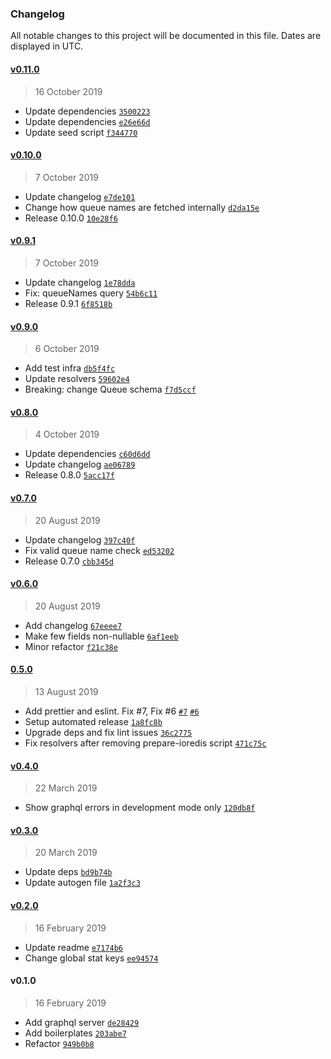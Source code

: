 ### Changelog

All notable changes to this project will be documented in this file. Dates are displayed in UTC.

#### [v0.11.0](https://github.com/mugli/orkid-api/compare/v0.10.0...v0.11.0)

> 16 October 2019

- Update dependencies [`3500223`](https://github.com/mugli/orkid-api/commit/350022369fb7cc53a4e59fcd02ca1be9c9e0538a)
- Update dependencies [`e26e66d`](https://github.com/mugli/orkid-api/commit/e26e66d735c15e34e29705a01460ebb42269ea28)
- Update seed script [`f344770`](https://github.com/mugli/orkid-api/commit/f344770e2f3f000a29aeb6209683d67db4e9f55d)

#### [v0.10.0](https://github.com/mugli/orkid-api/compare/v0.9.1...v0.10.0)

> 7 October 2019

- Update changelog [`e7de101`](https://github.com/mugli/orkid-api/commit/e7de101a9c2731f213b4479bcb0f029f5e4aa00e)
- Change how queue names are fetched internally [`d2da15e`](https://github.com/mugli/orkid-api/commit/d2da15e98be9716054abef323d1d00b98a6197f1)
- Release 0.10.0 [`10e28f6`](https://github.com/mugli/orkid-api/commit/10e28f6a4217ceee080543fa8b2cf29761edb5a2)

#### [v0.9.1](https://github.com/mugli/orkid-api/compare/v0.9.0...v0.9.1)

> 7 October 2019

- Update changelog [`1e78dda`](https://github.com/mugli/orkid-api/commit/1e78dda2628fe9f476514ee494f28351a5a7cb92)
- Fix: queueNames query [`54b6c11`](https://github.com/mugli/orkid-api/commit/54b6c115c5eb324204c883d0516501cf059bcfb4)
- Release 0.9.1 [`6f8518b`](https://github.com/mugli/orkid-api/commit/6f8518bd82b86e253582225086146918d7b0008a)

#### [v0.9.0](https://github.com/mugli/orkid-api/compare/v0.8.0...v0.9.0)

> 6 October 2019

- Add test infra [`db5f4fc`](https://github.com/mugli/orkid-api/commit/db5f4fce4a1441625fafcb669ca1441697878bf9)
- Update resolvers [`59602e4`](https://github.com/mugli/orkid-api/commit/59602e4e0ff9f824f650b4af1f5db4e0d4f1f9d0)
- Breaking: change Queue schema [`f7d5ccf`](https://github.com/mugli/orkid-api/commit/f7d5ccf3a16a0c7e8ba9827a6794db8e813303b7)

#### [v0.8.0](https://github.com/mugli/orkid-api/compare/v0.7.0...v0.8.0)

> 4 October 2019

- Update dependencies [`c60d6dd`](https://github.com/mugli/orkid-api/commit/c60d6dd8027b8a6f036c4c93af9d7f9f4208e066)
- Update changelog [`ae06789`](https://github.com/mugli/orkid-api/commit/ae067893a3d942ea5ad097f021288585181fd943)
- Release 0.8.0 [`5acc17f`](https://github.com/mugli/orkid-api/commit/5acc17f8063c675e7cb08274401873990d11b923)

#### [v0.7.0](https://github.com/mugli/orkid-api/compare/v0.6.0...v0.7.0)

> 20 August 2019

- Update changelog [`397c40f`](https://github.com/mugli/orkid-api/commit/397c40f9836270d9a714ab2d8bde2033c614c966)
- Fix valid queue name check [`ed53202`](https://github.com/mugli/orkid-api/commit/ed532026a987f21e757898fd395c6f3228a7ee9a)
- Release 0.7.0 [`cbb345d`](https://github.com/mugli/orkid-api/commit/cbb345d932abc80df283a662331515279a925018)

#### [v0.6.0](https://github.com/mugli/orkid-api/compare/0.5.0...v0.6.0)

> 20 August 2019

- Add changelog [`67eeee7`](https://github.com/mugli/orkid-api/commit/67eeee7aa79e437e7299848d410463b3844de299)
- Make few fields non-nullable [`6af1eeb`](https://github.com/mugli/orkid-api/commit/6af1eeb33868b07c48807165b343b56603f41f85)
- Minor refactor [`f21c38e`](https://github.com/mugli/orkid-api/commit/f21c38e727d457fe8caced1000eb64a280d64c13)

#### [0.5.0](https://github.com/mugli/orkid-api/compare/v0.4.0...0.5.0)

> 13 August 2019

- Add prettier and eslint. Fix #7, Fix #6 [`#7`](https://github.com/mugli/orkid-api/issues/7) [`#6`](https://github.com/mugli/orkid-api/issues/6)
- Setup automated release [`1a8fc8b`](https://github.com/mugli/orkid-api/commit/1a8fc8bf339031f4a7e41fc40a89ec957803e98a)
- Upgrade deps and fix lint issues [`36c2775`](https://github.com/mugli/orkid-api/commit/36c27755683373a5be9c7af04d8213260e5a7754)
- Fix resolvers after removing prepare-ioredis script [`471c75c`](https://github.com/mugli/orkid-api/commit/471c75c8d9235750e975027e629d793215485143)

#### [v0.4.0](https://github.com/mugli/orkid-api/compare/v0.3.0...v0.4.0)

> 22 March 2019

- Show graphql errors in development mode only [`120db8f`](https://github.com/mugli/orkid-api/commit/120db8f6687d93b4c8eb1eb0d12db387c804039c)

#### [v0.3.0](https://github.com/mugli/orkid-api/compare/v0.2.0...v0.3.0)

> 20 March 2019

- Update deps [`bd9b74b`](https://github.com/mugli/orkid-api/commit/bd9b74b5565507e734143371f8cc99dd639e11e1)
- Update autogen file [`1a2f3c3`](https://github.com/mugli/orkid-api/commit/1a2f3c361c4e626d091dddf87fd5891da1180841)

#### [v0.2.0](https://github.com/mugli/orkid-api/compare/v0.1.0...v0.2.0)

> 16 February 2019

- Update readme [`e7174b6`](https://github.com/mugli/orkid-api/commit/e7174b625193558379fd70a9ad38f1df8d8daaed)
- Change global stat keys [`ee94574`](https://github.com/mugli/orkid-api/commit/ee9457415bae50c6cf665df04021d5e83a38ed5d)

#### v0.1.0

> 16 February 2019

- Add graphql server [`de28429`](https://github.com/mugli/orkid-api/commit/de2842917a610d80485f471537eb4e0ab143cb3d)
- Add boilerplates [`203abe7`](https://github.com/mugli/orkid-api/commit/203abe7657f4cb708b755df8ce19d43f42b1ab63)
- Refactor [`949b0b8`](https://github.com/mugli/orkid-api/commit/949b0b8a40c79ec358143a83e3969997f4d6477a)
